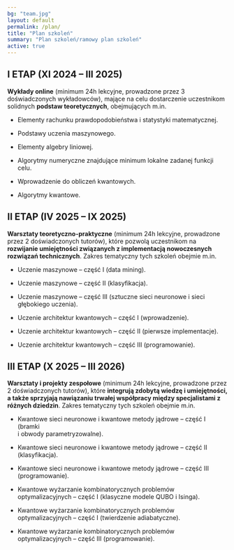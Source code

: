 ```yaml
---
bg: "team.jpg"
layout: default
permalink: /plan/
title: "Plan szkoleń"
summary: "Plan szkoleń/ramowy plan szkoleń"
active: true
---
```


## I ETAP (XI 2024 – III 2025)

**Wykłady online** (minimum 24h lekcyjne, prowadzone przez 3 doświadczonych
wykładowców), mające na celu dostarczenie uczestnikom solidnych **podstaw
teoretycznych**, obejmujących m.in.

* Elementy rachunku prawdopodobieństwa i statystyki matematycznej.

* Podstawy uczenia maszynowego.

* Elementy algebry liniowej.

* Algorytmy numeryczne znajdujące minimum lokalne zadanej funkcji celu.

* Wprowadzenie do obliczeń kwantowych.

* Algorytmy kwantowe.

## II ETAP (IV 2025 – IX 2025)

**Warsztaty teoretyczno-praktyczne** (minimum 24h lekcyjne, prowadzone przez 2
doświadczonych tutorów), które pozwolą uczestnikom na **rozwijanie umiejętności
związanych z implementacją nowoczesnych rozwiązań technicznych**. Zakres
tematyczny tych szkoleń obejmie m.in.

* Uczenie maszynowe – część I (data mining).

* Uczenie maszynowe – część II (klasyfikacja).

* Uczenie maszynowe – część III (sztuczne sieci neuronowe i sieci głębokiego uczenia).

* Uczenie architektur kwantowych – część I (wprowadzenie).

* Uczenie architektur kwantowych – część II (pierwsze implementacje).

* Uczenie architektur kwantowych – część III (programowanie).

## III ETAP (X 2025 – III 2026)

**Warsztaty i projekty zespołowe** (minimum 24h lekcyjne, prowadzone przez 2
doświadczonych tutorów), które **integrują zdobytą wiedzę i umiejętności, a
także sprzyjają nawiązaniu trwałej współpracy między specjalistami z różnych
dziedzin**. Zakres tematyczny tych szkoleń obejmie m.in.

* Kwantowe sieci neuronowe i kwantowe metody jądrowe – część I (bramki  
  i obwody parametryzowalne).

* Kwantowe sieci neuronowe i kwantowe metody jądrowe – część II (klasyfikacja).

* Kwantowe sieci neuronowe i kwantowe metody jądrowe – część III (programowanie).

* Kwantowe wyżarzanie kombinatorycznych problemów optymalizacyjnych – część I (klasyczne modele QUBO i Isinga).

* Kwantowe wyżarzanie kombinatorycznych problemów optymalizacyjnych – część I (twierdzenie adiabatyczne).

* Kwantowe wyżarzanie kombinatorycznych problemów optymalizacyjnych – część III (programowanie).